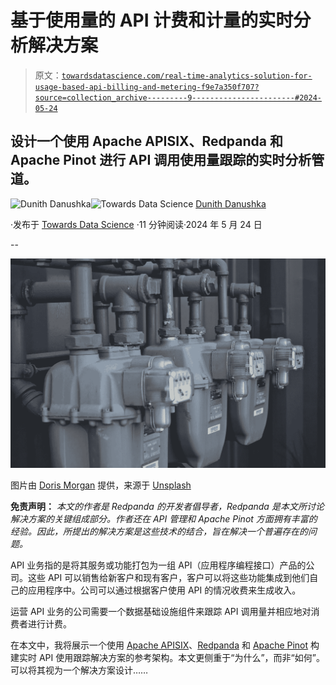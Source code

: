 # 基于使用量的 API 计费和计量的实时分析解决方案

> 原文：[`towardsdatascience.com/real-time-analytics-solution-for-usage-based-api-billing-and-metering-f9e7a350f707?source=collection_archive---------9-----------------------#2024-05-24`](https://towardsdatascience.com/real-time-analytics-solution-for-usage-based-api-billing-and-metering-f9e7a350f707?source=collection_archive---------9-----------------------#2024-05-24)

## 设计一个使用 Apache APISIX、Redpanda 和 Apache Pinot 进行 API 调用使用量跟踪的实时分析管道。

[](https://dunith.medium.com/?source=post_page---byline--f9e7a350f707--------------------------------)![Dunith Danushka](https://dunith.medium.com/?source=post_page---byline--f9e7a350f707--------------------------------)[](https://towardsdatascience.com/?source=post_page---byline--f9e7a350f707--------------------------------)![Towards Data Science](https://towardsdatascience.com/?source=post_page---byline--f9e7a350f707--------------------------------) [Dunith Danushka](https://dunith.medium.com/?source=post_page---byline--f9e7a350f707--------------------------------)

·发布于 [Towards Data Science](https://towardsdatascience.com/?source=post_page---byline--f9e7a350f707--------------------------------) ·11 分钟阅读·2024 年 5 月 24 日

--

![](img/f8a4c14e07da6380cbb3d8968aaa3a96.png)

图片由 [Doris Morgan](https://unsplash.com/@d_morgan?utm_source=medium&utm_medium=referral) 提供，来源于 [Unsplash](https://unsplash.com/?utm_source=medium&utm_medium=referral)

**免责声明：** *本文的作者是 Redpanda 的开发者倡导者，Redpanda 是本文所讨论解决方案的关键组成部分。作者还在 API 管理和 Apache Pinot 方面拥有丰富的经验。因此，所提出的解决方案是这些技术的结合，旨在解决一个普遍存在的问题。*

API 业务指的是将其服务或功能打包为一组 API（应用程序编程接口）产品的公司。这些 API 可以销售给新客户和现有客户，客户可以将这些功能集成到他们自己的应用程序中。公司可以通过根据客户使用 API 的情况收费来生成收入。

运营 API 业务的公司需要一个数据基础设施组件来跟踪 API 调用量并相应地对消费者进行计费。

在本文中，我将展示一个使用 [Apache APISIX](https://apisix.apache.org/)、[Redpanda](http://redpanda.com) 和 [Apache Pinot](https://pinot.apache.org/) 构建实时 API 使用跟踪解决方案的参考架构。本文更侧重于“为什么”，而非“如何”。可以将其视为一个解决方案设计……
